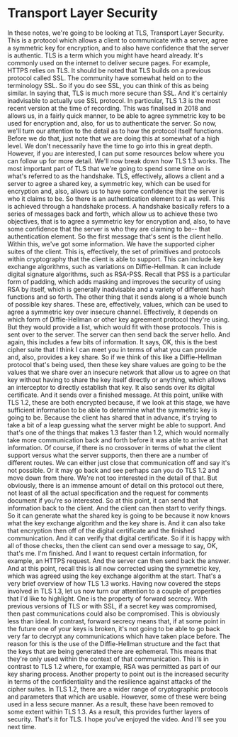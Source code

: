 # Transport Layer Security

In these notes, we're going to be looking at TLS, Transport Layer Security. This is a protocol which allows a client to communicate with a server, agree a symmetric key for encryption, and to also have confidence that the server is authentic. TLS is a term which you might have heard already. It's commonly used on the internet to deliver secure pages. For example, HTTPS relies on TLS. It should be noted that TLS builds on a previous protocol called SSL. The community have somewhat held on to the terminology SSL. So if you do see SSL, you can think of this as being similar. In saying that, TLS is much more secure than SSL. And it's certainly inadvisable to actually use SSL protocol. In particular, TLS 1.3 is the most recent version at the time of recording. This was finalised in 2018 and allows us, in a fairly quick manner, to be able to agree symmetric key to be used for encryption and, also, for us to authenticate the server. So now, we'll turn our attention to the detail as to how the protocol itself functions. Before we do that, just note that we are doing this at somewhat of a high level. We don't necessarily have the time to go into this in great depth. However, if you are interested, I can put some resources below where you can follow up for more detail. We'll now break down how TLS 1.3 works. The most important part of TLS that we're going to spend some time on is what's referred to
as the handshake. TLS, effectively, allows a client and a server to agree a shared key, a
symmetric key, which can be used for encryption and, also, allows us to have some
confidence that the server is who it claims to be. So there is an authentication element to it as
well.
This is achieved through a handshake process. A handshake basically refers to a series of
messages back and forth, which allow us to achieve these two objectives, that is to agree a
symmetric key for encryption and, also, to have some confidence that the server is who they
are claiming to be--
that authentication element.
So the first message that's sent is the client hello. Within this, we've got some information.
We have the supported cipher suites of the client. This is, effectively, the set of primitives and
protocols within cryptography that the client is able to support. This can include key exchange
algorithms, such as variations on Diffie-Hellman. It can include digital signature algorithms,
such as RSA-PSS.
Recall that PSS is a particular form of padding, which adds masking and improves the
security of using RSA by itself, which is generally inadvisable and a variety of different hash
functions and so forth. The other thing that it sends along is a whole bunch of possible key
shares. These are, effectively, values, which can be used to agree a symmetric key over
insecure channel.
Effectively, it depends on which form of Diffie-Hellman or other key agreement protocol
they're using. But they would provide a list, which would fit with those protocols. This is sent
over to the server. The server can then send back the server hello.
And again, this includes a few bits of information. It says, OK, this is the best cipher suite that
I think I can meet you in terms of what you can provide and, also, provides a key share. So if
we think of this like a Diffie-Hellman protocol that's being used, then these key share values
are going to be the values that we share over an insecure network that allow us to agree on
that key without having to share the key itself directly or anything, which allows an interceptor
to directly establish that key.
It also sends over its digital certificate. And it sends over a finished message. At this point,
unlike with TLS 1.2, these are both encrypted because, if we look at this stage, we have
sufficient information to be able to determine what the symmetric key is going to be. Because
the client has shared that in advance, it's trying to take a bit of a leap guessing what the
server might be able to support.
And that's one of the things that makes 1.3 faster than 1.2, which would normally take more
communication back and forth before it was able to arrive at that information. Of course, if
there is no crossover in terms of what the client support versus what the server supports,
then there are a number of different routes. We can either just close that communication off
and say it's not possible. Or it may go back and see perhaps can you do TLS 1.2 and move
down from there. We're not too interested in the detail of that.
But obviously, there is an immense amount of detail on this protocol out there, not least of all
the actual specification and the request for comments document if you're so interested. So at
this point, it can send that information back to the client. And the client can then start to verify
things.
So it can generate what the shared key is going to be because it now knows what the key
exchange algorithm and the key share is. And it can also take that encryption then off of the
digital certificate and the finished communication. And it can verify that digital certificate. So if
it is happy with all of those checks, then the client can send over a message to say, OK,
that's me.
I'm finished. And I want to request certain information, for example, an HTTPS request. And
the server can then send back the answer. And at this point, recall this is all now corrected
using the symmetric key, which was agreed using the key exchange algorithm at the start.
That's a very brief overview of how TLS 1.3 works.
Having now covered the steps involved in TLS 1.3, let us now turn our attention to a couple
of properties that I'd like to highlight. One is the property of forward secrecy. With previous
versions of TLS or with SSL, if a secret key was compromised, then past communications
could also be compromised. This is obviously less than ideal.
In contrast, forward secrecy means that, if at some point in the future one of your keys is
broken, it's not going to be able to go back very far to decrypt any communications which
have taken place before. The reason for this is the use of the Diffie-Hellman structure and the
fact that the keys that are being generated there are ephemeral. This means that they're only
used within the context of that communication. This is in contrast to TLS 1.2 where, for
example, RSA was permitted as part of our key sharing process.
Another property to point out is the increased security in terms of the confidentiality and the
resilience against attacks of the cipher suites. In TLS 1.2, there are a wider range of
cryptographic protocols and parameters that which are usable. However, some of these were
being used in a less secure manner. As a result, these have been removed to some extent
within TLS 1.3. As a result, this provides further layers of security.
That's it for TLS. I hope you've enjoyed the video. And I'll see you next time.